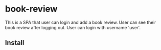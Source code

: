 # book-review
This is a SPA that user can login and add a book review. User can see their book review after logging out.
User can login with username 'user'.

## Install
